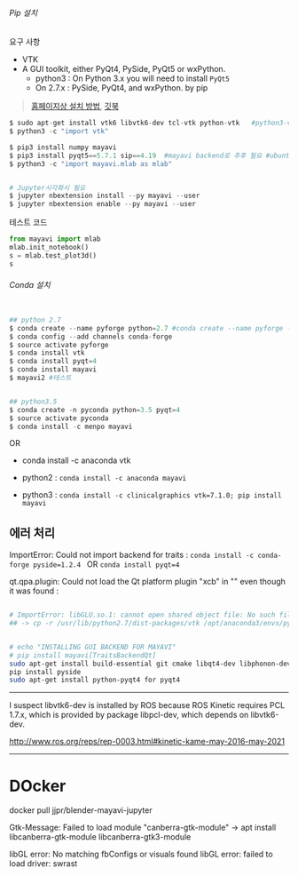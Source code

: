 ###### Pip 설치 

요구 사항 
- VTK
- A GUI toolkit, either PyQt4, PySide, PyQt5 or wxPython.
    - python3 : On Python 3.x you will need to install `PyQt5`
    - On 2.7.x :  PySide, PyQt4, and wxPython. by pip

> [홈페이지상 설치 방법](http://docs.enthought.com/mayavi/mayavi/installation.html#), [깃북](https://adioshun.gitbooks.io/pcl/content/visualization.html) 

```python
$ sudo apt-get install vtk6 libvtk6-dev tcl-vtk python-vtk   #python3-vtk는 없음 
$ python3 -c "import vtk"

$ pip3 install numpy mayavi
$ pip3 install pyqt5==5.7.1 sip==4.19  #mayavi backend로 추후 필요 #ubuntu 16.04, pyqt5
$ python3 -c "import mayavi.mlab as mlab"


# Jupyter시각화시 필요 
$ jupyter nbextension install --py mayavi --user
$ jupyter nbextension enable --py mayavi --user
```

테스트 코드 

```python 
from mayavi import mlab
mlab.init_notebook()
s = mlab.test_plot3d()
s
```

###### Conda 설치  


```python 

## python 2.7
$ conda create --name pyforge python=2.7 #conda create --name pyforge --clone root # 
$ conda config --add channels conda-forge
$ source activate pyforge
$ conda install vtk
$ conda install pyqt=4
$ conda install mayavi
$ mayavi2 #테스트 


## python3.5
$ conda create -n pyconda python=3.5 pyqt=4
$ source activate pyconda
$ conda install -c menpo mayavi


```
OR 
- conda install -c anaconda vtk 

- python2 : `conda install -c anaconda mayavi`
- python3 : `conda install -c clinicalgraphics vtk=7.1.0; pip install mayavi`


## 에러 처리 

ImportError: Could not import backend for traits : `conda install -c conda-forge pyside=1.2.4 ` OR `conda install pyqt=4`

qt.qpa.plugin: Could not load the Qt platform plugin "xcb" in "" even though it was found : 




```bash

# ImportError: libGLU.so.1: cannot open shared object file: No such file or director
## -> cp -r /usr/lib/python2.7/dist-packages/vtk /opt/anaconda3/envs/python2_gpu/lib/python2.7/site-packages/


# echo "INSTALLING GUI BACKEND FOR MAYAVI"
# pip install mayavi[TraitsBackendQt]
sudo apt-get install build-essential git cmake libqt4-dev libphonon-dev python2.7-dev libxml2-dev libxslt1-dev qtmobility-dev libqtwebkit-dev
pip install pyside
sudo apt-get install python-pyqt4 for pyqt4

```


---

I suspect libvtk6-dev is installed by ROS because ROS Kinetic requires PCL 1.7.x, which is provided by package libpcl-dev, which depends on libvtk6-dev.

http://www.ros.org/reps/rep-0003.html#kinetic-kame-may-2016-may-2021


---
# DOcker 

docker pull jjpr/blender-mayavi-jupyter

Gtk-Message: Failed to load module "canberra-gtk-module" -> apt install libcanberra-gtk-module libcanberra-gtk3-module

libGL error: No matching fbConfigs or visuals found
libGL error: failed to load driver: swrast



